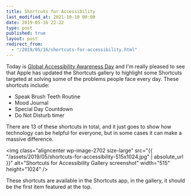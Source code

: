 ```yaml
---
title: Shortcuts for Accessibility
last_modified_at: 2021-10-10 00:00
date: 2019-05-16 22:22
type: post
published: true
layout: post
redirect_from:
  - "/2019/05/16/shortcuts-for-accessibility.html"
---
```

Today is <a href="https://globalaccessibilityawarenessday.org/">Global Accessibility Awareness Day</a> and I'm really pleased to see that Apple has updated the Shortcuts gallery to highlight some Shortcuts targeted at solving some of the problems people face every day. These shortcuts include:  

<!--more-->

<ul>
<li>Speak Brush Teeth Routine</li>
<li>Mood Journal</li>
<li>Special Day Countdown</li>
<li>Do Not Disturb timer</li>
</ul>
There are 13 of these shortcuts in total, and it just goes to show how technology can be helpful for everyone, but in some cases it can make a massive difference.  

<img class="aligncenter wp-image-2702 size-large" src="{{ "/assets/2019/05/shortcuts-for-accessibility-515x1024.jpg" | absolute_url }}" alt="Shortcuts for Accessibility Gallery screenshot" width="515" height="1024" />  

These shortcuts are available in the Shortcuts app, in the gallery, it should be the first item featured at the top.  
